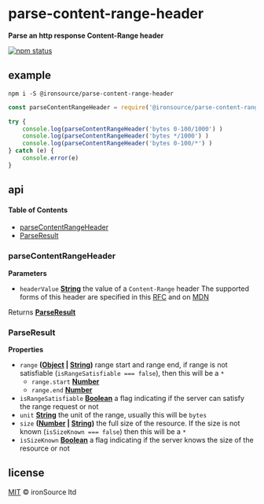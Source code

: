 # parse-content-range-header

**Parse an http response Content-Range header**

[![npm status](http://img.shields.io/npm/v/@ironsource/parse-content-range-header.svg?style=flat-square)](https://www.npmjs.org/package/parse-content-range-header) 

## example

`npm i -S @ironsource/parse-content-range-header`

```js
const parseContentRangeHeader = require('@ironsource/parse-content-range-header')

try {
    console.log(parseContentRangeHeader('bytes 0-100/1000') )
    console.log(parseContentRangeHeader('bytes */1000') )
    console.log(parseContentRangeHeader('bytes 0-100/*') )
} catch (e) {
    console.error(e)
}
```

## api

<!-- Generated by documentation.js. Update this documentation by updating the source code. -->

#### Table of Contents

-   [parseContentRangeHeader](#parsecontentrangeheader)
-   [ParseResult](#parseresult)

### parseContentRangeHeader

**Parameters**

-   `headerValue` **[String](https://developer.mozilla.org/docs/Web/JavaScript/Reference/Global_Objects/String)** the value of a `Content-Range` header
       	The supported forms of this header are specified in this [RFC](https://tools.ietf.org/html/rfc7233#section-4.2)
       	and on [MDN](https://developer.mozilla.org/en-US/docs/Web/HTTP/Headers/Content-Range#Syntax)

Returns **[ParseResult](#parseresult)** 

### ParseResult

**Properties**

-   `range` **([Object](https://developer.mozilla.org/docs/Web/JavaScript/Reference/Global_Objects/Object) \| [String](https://developer.mozilla.org/docs/Web/JavaScript/Reference/Global_Objects/String))** range start and range end, if range is not satisfiable (`isRangeSatisfiable === false`), then this will be a `*`
    -   `range.start` **[Number](https://developer.mozilla.org/docs/Web/JavaScript/Reference/Global_Objects/Number)** 
    -   `range.end` **[Number](https://developer.mozilla.org/docs/Web/JavaScript/Reference/Global_Objects/Number)** 
-   `isRangeSatisfiable` **[Boolean](https://developer.mozilla.org/docs/Web/JavaScript/Reference/Global_Objects/Boolean)** a flag indicating if the server can satisfy the range request or not
-   `unit` **[String](https://developer.mozilla.org/docs/Web/JavaScript/Reference/Global_Objects/String)** the unit of the range, usually this will be `bytes`
-   `size` **([Number](https://developer.mozilla.org/docs/Web/JavaScript/Reference/Global_Objects/Number) \| [String](https://developer.mozilla.org/docs/Web/JavaScript/Reference/Global_Objects/String))** the full size of the resource. If the size is not known (`isSizeKnown === false`) then this will be a `*`
-   `isSizeKnown` **[Boolean](https://developer.mozilla.org/docs/Web/JavaScript/Reference/Global_Objects/Boolean)** a flag indicating if the server knows the size of the resource or not

## license

[MIT](http://opensource.org/licenses/MIT) © ironSource ltd
